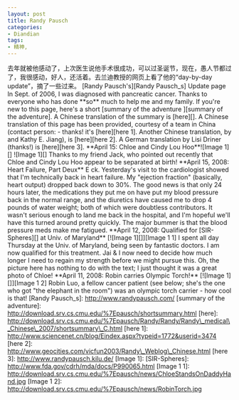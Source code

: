 ```yaml
---
layout: post
title: Randy Pausch
categories:
- Diandian
tags:
- 精神, 
---
```

去年就被他感动了，上次医生说他手术很成功，可以过圣诞节，现在，愚人节都过了，我很感动，好人，还活着。去兰迪教授的网页上看了他的“day-by-day update”，摘了一些过来。 \[Randy Pausch's\]\[Randy Pausch\_s\] Update page In Sept. of 2006, I was diagnosed with pancreatic cancer. Thanks to everyone who has done \*\*so\*\* much to help me and my family. If you're new to this page, here's a short \[summary of the adventure \]\[summary of the adventure\]. A Chinese translation of the summary is \[here\]\[\]. A Chinese translation of this page has been provided, courtesy of a team in China (contact person: - thanks! it's \[here\]\[here 1\]. Another Chinese translation, by and Kathy E. Jiang), is \[here\]\[here 2\]. A German translation by Lisi Driner (thanks!) is \[here\]\[here 3\]. \*\*April 15: Chloe and Cindy Lou Hoo\*\*!\[Image 1\]\[\] !\[Image 1\]\[\] Thanks to my friend Jack, who pointed out recently that Chloe and Cindy Lou Hoo appear to be separated at birth! \*\*April 15, 2008: Heart Failure, Part Deux\*\* E ck. Yesterday's visit to the cardiologist showed that I'm technically back in heart failure. My "ejection fraction" (basically, heart output) dropped back down to 30%. The good news is that only 24 hours later, the medications they put me on have put my blood pressure back in the normal range, and the diuretics have caused me to drop 4 pounds of water weight; both of which were doubtless contributors. It wasn't serious enough to land me back in the hospital, and I'm hopeful we'll have this turned around pretty quickly. The major bummer is that the blood pressure meds make me fatigued. \*\*April 12, 2008: Qualified for \[SIR-Spheres\]\[\] at Univ. of Maryland\*\* \[!\[Image 1\]\[\]\]\[Image 1 1\] I spent all day Thursday at the Univ. of Maryland, being seen by fantastic doctors. I am now qualified for this treatment. Jai & I now need to decide how much longer I need to regain my strength before we might pursue this. Oh, the picture here has nothing to do with the text; I just thought it was a great photo of Chloe! \*\*April 11, 2008: Robin carries Olympic Torch!\*\* \[!\[Image 1\]\[\]\]\[Image 1 2\] Robin Luo, a fellow cancer patient (see below; she's the one who got "the elephant in the room") was an olympic torch carrier - how cool is that! \[Randy Pausch\_s\]: http://www.randypausch.com/ \[summary of the adventure\]: http://download.srv.cs.cmu.edu/%7Epausch/shortsummary.html \[here\]: http://download.srv.cs.cmu.edu/%7Epausch/Randy/Randy/Randy\_medical\_Chinese\_2007/shortsummary\_C.html \[here 1\]: http://www.sciencenet.cn/blog/Eindex.aspx?typeid=1772&userid=3474 \[here 2\]: http://www.geocities.com/vicfun2003/Randy\_Weblog\_Chinese.html \[here 3\]: http://www.randypausch.kilu.de/ \[Image 1\]: \[SIR-Spheres\]: http://www.fda.gov/cdrh/mda/docs/P990065.html \[Image 1 1\]: http://download.srv.cs.cmu.edu/%7Epausch/news/ChloeStandsOnDaddyHand.jpg \[Image 1 2\]: http://download.srv.cs.cmu.edu/%7Epausch/news/RobinTorch.jpg